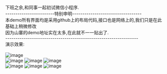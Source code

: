 下班之余,和同事一起初试微信小程序.<br/>
------------------------特别申明----------------------------------<br/>
本demo所有界面均是采用github上的布局代码,接口也是网络上的,我们只是在此基础上稍微修改<br/>
因为山寨的demo地址实在太多,在此就不一一贴出了.<br/>
-----------------------------------------------------------------<br/>
演示效果:<br/><br/>
![image](https://github.com/pheromone/FirstWeChat--github/blob/master/githubImg/0.png) </br>
![image](https://github.com/pheromone/FirstWeChat--github/blob/master/githubImg/1.png) 
![image](https://github.com/pheromone/FirstWeChat--github/blob/master/githubImg/2.png) 
![image](https://github.com/pheromone/FirstWeChat--github/blob/master/githubImg/3.png) </br>
![image](https://github.com/pheromone/FirstWeChat--github/blob/master/githubImg/4.png) 
![image](https://github.com/pheromone/FirstWeChat--github/blob/master/githubImg/5.png) 
![image](https://github.com/pheromone/FirstWeChat--github/blob/master/githubImg/6.png) </br>
